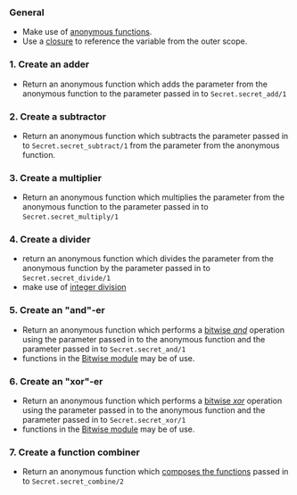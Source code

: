 ### General

- Make use of [anonymous functions][anon-fns].
- Use a [closure][closure] to reference the variable from the outer scope.

### 1. Create an adder

- Return an anonymous function which adds the parameter from the anonymous function to the parameter passed in to `Secret.secret_add/1`

### 2. Create a subtractor

- Return an anonymous function which subtracts the parameter passed in to `Secret.secret_subtract/1` from the parameter from the anonymous function.

### 3. Create a multiplier

- Return an anonymous function which multiplies the parameter from the anonymous function to the parameter passed in to `Secret.secret_multiply/1`

### 4. Create a divider

- return an anonymous function which divides the parameter from the anonymous function by the parameter passed in to `Secret.secret_divide/1`
- make use of [integer division][div]

### 5. Create an "and"-er

- Return an anonymous function which performs a [bitwise _and_][bitwise-wiki] operation using the parameter passed in to the anonymous function and the parameter passed in to `Secret.secret_and/1`
- functions in the [Bitwise module][bitwise-hexdocs] may be of use.

### 6. Create an "xor"-er

- Return an anonymous function which performs a [bitwise _xor_][bitwise-wiki] operation using the parameter passed in to the anonymous function and the parameter passed in to `Secret.secret_xor/1`
- functions in the [Bitwise module][bitwise-hexdocs] may be of use.

### 7. Create a function combiner

- Return an anonymous function which [composes the functions][fn-composition] passed in to `Secret.secret_combine/2`

[anon-fns]: https://elixir-lang.org/getting-started/basic-types.html#anonymous-functions
[bitwise-hexdocs]: https://hexdocs.pm/elixir/Bitwise.html
[bitwise-wiki]: https://en.wikipedia.org/wiki/Bitwise_operation
[closure]: https://en.wikipedia.org/wiki/Closure_(computer_programming)
[div]: https://hexdocs.pm/elixir/Kernel.html#div/2
[fn-composition]: https://en.wikipedia.org/wiki/Function_composition
